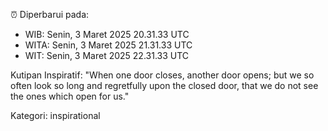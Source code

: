 ⏰ Diperbarui pada:
- WIB: Senin, 3 Maret 2025 20.31.33 UTC
- WITA: Senin, 3 Maret 2025 21.31.33 UTC
- WIT: Senin, 3 Maret 2025 22.31.33 UTC

Kutipan Inspiratif:
"When one door closes, another door opens; but we so often look so long and regretfully upon the closed door, that we do not see the ones which open for us."


Kategori: inspirational

